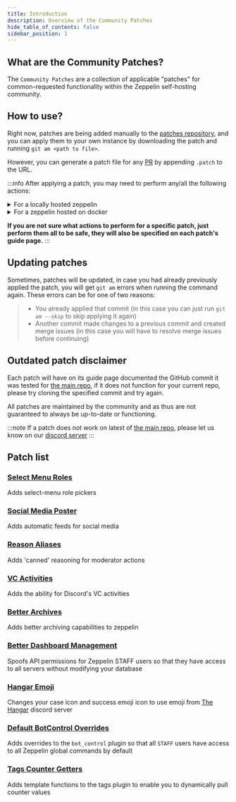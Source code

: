 ```yaml
---
title: Introduction
description: Overview of the Community Patches
hide_table_of_contents: false
sidebar_position: 1
---
```


## What are the Community Patches?

The `Community Patches` are a collection of applicable "patches" for common-requested functionality within the Zeppelin self-hosting community.

## How to use?

Right now, patches are being added manually to the [patches repository,](https://github.com/zeppelinhangar/community-patch/tree/main/patches) and you can apply them to your own instance by downloading the patch and running `git am <path to file>`.

However, you can generate a patch file for any [PR](https://github.com/ZeppelinBot/Zeppelin/pulls) by appending `.patch` to the URL.

:::info
After applying a patch, you may need to perform any/all the following actions:

<details>
    <summary>For a locally hosted zeppelin</summary>
    <p>Rebuild your Bot Service</p>
    <p>Rebuild your API Service</p>
    <p>Run DB migrations (<code>npm run migrate-prod</code>)</p>
    <p>Redeploy your Bot Service</p>
    <p>Redeploy your API Service</p>
</details>
<details>
    <summary>For a zeppelin hosted on docker</summary>
    Restart the bot, by i.e running: <code>bash ./update.sh</code> (from the project root)
</details>

**If you are not sure what actions to perform for a specific patch, just perform them all to be safe, they will also be specified on each patch's guide page.**
:::

## Updating patches

Sometimes, patches will be updated, in case you had already previously applied the patch, you will get `git am` errors when running the command again.
These errors can be for one of two reasons:

> - You already applied that commit (in this case you can just run `git am --skip` to skip applying it again)
> - Another commit made changes to a previous commit and created merge issues (in this case you will have to resolve merge issues before continuing)

## Outdated patch disclaimer

Each patch will have on its guide page documented the GitHub commit it was tested for [the main repo](https://github.com/ZeppelinBot/Zeppelin), if it does not function for your current repo, please try cloning the specified commit and try again.

All patches are maintained by the community and as thus are not guaranteed to always be up-to-date or functioning.

:::note
If a patch does not work on latest of [the main repo](https://github.com/ZeppelinBot/Zeppelin), please let us know on our [discord server](https://discord.gg/uTcdUmF6Q7)
:::

## Patch list

### [Select Menu Roles](./select-menu.md)

Adds select-menu role pickers

### [Social Media Poster](./social-media.md)

Adds automatic feeds for social media

### [Reason Aliases](./reason-aliases.md)

Adds 'canned' reasoning for moderator actions

### [VC Activities](./activities.md)

Adds the ability for Discord's VC activities

### [Better Archives](./better-archives.md)

Adds better archiving capabilities to zeppelin

### [Better Dashboard Management](./better-dashboard-management.md)

Spoofs API permissions for Zeppelin STAFF users so that they have access to all servers without modifying your database

### [Hangar Emoji](./hangar-emoji.md)

Changes your case icon and success emoji icon to use emoji from [The Hangar](https://discord.gg/uTcdUmF6Q7) discord server

### [Default BotControl Overrides](./default-bc-overrides.md)

Adds overrides to the `bot_control` plugin so that all `STAFF` users have access to all Zeppelin global commands by default

### [Tags Counter Getters](./tags-counter-getters.md)

Adds template functions to the tags plugin to enable you to dynamically pull counter values
